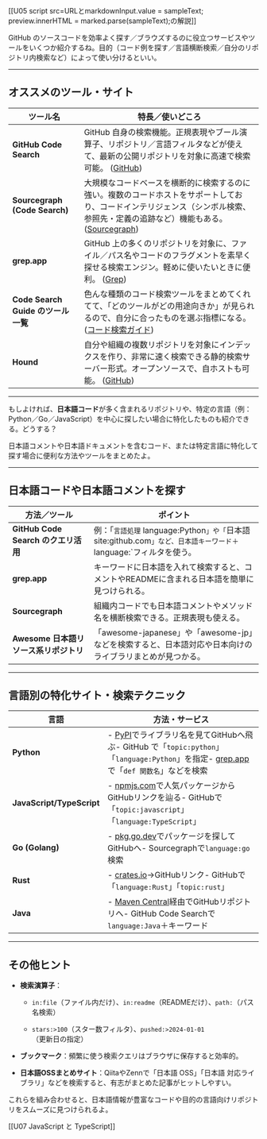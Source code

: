 [[U05 script src=URLとmarkdownInput.value = sampleText; preview.innerHTML = marked.parse(sampleText);の解説]]

GitHub のソースコードを効率よく探す／ブラウズするのに役立つサービスやツールをいくつか紹介するね。目的（コード例を探す／言語横断検索／自分のリポジトリ内検索など）によって使い分けるといい。

---

## オススメのツール・サイト

|ツール名|特長／使いどころ|
|---|---|
|**GitHub Code Search**|GitHub 自身の検索機能。正規表現やブール演算子、リポジトリ／言語フィルタなどが使えて、最新の公開リポジトリを対象に高速で検索可能。 ([GitHub](https://github.com/features/code-search?utm_source=chatgpt.com "Code Search"))|
|**Sourcegraph (Code Search)**|大規模なコードベースを横断的に検索するのに強い。複数のコードホストをサポートしており、コードインテリジェンス（シンボル検索、参照先・定義の追跡など）機能もある。 ([Sourcegraph](https://sourcegraph.com/code-search?utm_source=chatgpt.com "Code Search"))|
|**grep.app**|GitHub 上の多くのリポジトリを対象に、ファイル／パス名やコードのフラグメントを素早く探せる検索エンジン。軽めに使いたいときに便利。 ([Grep](https://grep.app/?utm_source=chatgpt.com "Code Search \| Grep by Vercel"))|
|**Code Search Guide のツール一覧**|色んな種類のコード検索ツールをまとめてくれてて、「どのツールがどの用途向きか」が見られるので、自分に合ったものを選ぶ指標になる。 ([コード検索ガイド](https://codesearchguide.org/tools?utm_source=chatgpt.com "Code search tools - Code search guide"))|
|**Hound**|自分や組織の複数リポジトリを対象にインデックスを作り、非常に速く検索できる静的検索サーバー形式。オープンソースで、自ホストも可能。 ([GitHub](https://github.com/hound-search/hound?utm_source=chatgpt.com "hound-search/hound: Lightning fast code searching made ..."))|

---

もしよければ、**日本語コード**が多く含まれるリポジトリや、特定の言語（例：Python／Go／JavaScript）を中心に探したい場合に特化したものも紹介できる。どうする？

日本語コメントや日本語ドキュメントを含むコード、または特定言語に特化して探す場合に便利な方法やツールをまとめたよ。

---

## 日本語コードや日本語コメントを探す

|方法／ツール|ポイント|
|---|---|
|**GitHub Code Search のクエリ活用**|例：「`言語処理` language:Python`」や「`日本語 site:github.com`」など、日本語キーワード＋`language:`フィルタを使う。|
|**grep.app**|キーワードに日本語を入れて検索すると、コメントやREADMEに含まれる日本語を簡単に見つけられる。|
|**Sourcegraph**|組織内コードでも日本語コメントやメソッド名を横断検索できる。正規表現も使える。|
|**Awesome 日本語リソース系リポジトリ**|「awesome-japanese」や「awesome-jp」などを検索すると、日本語対応や日本向けのライブラリまとめが見つかる。|

---

## 言語別の特化サイト・検索テクニック

| 言語                        | 方法・サービス                                                                                                                                        |
| ------------------------- | ---------------------------------------------------------------------------------------------------------------------------------------------- |
| **Python**                | - [PyPI](https://pypi.org/)でライブラリ名を見てGitHubへ飛ぶ- GitHub で「`topic:python`」「`language:Python`」を指定- [grep.app](https://grep.app/)で「`def 関数名`」などを検索 |
| **JavaScript/TypeScript** | - [npmjs.com](https://www.npmjs.com/)で人気パッケージからGitHubリンクを辿る- GitHubで「`topic:javascript`」「`language:TypeScript`」                                |
| **Go (Golang)**           | - [pkg.go.dev](https://pkg.go.dev/)でパッケージを探してGitHubへ- Sourcegraphで`language:go`検索                                                              |
| **Rust**                  | - [crates.io](https://crates.io/)→GitHubリンク- GitHubで「`language:Rust`」「`topic:rust`」                                                            |
| **Java**                  | - [Maven Central](https://search.maven.org/)経由でGitHubリポジトリへ- GitHub Code Searchで`language:Java`＋キーワード                                          |

---

## その他ヒント

- **検索演算子**：
    
    - `in:file`（ファイル内だけ）、`in:readme`（READMEだけ）、`path:`（パス名検索）
        
    - `stars:>100`（スター数フィルタ）、`pushed:>2024-01-01`（更新日の指定）
        
- **ブックマーク**：頻繁に使う検索クエリはブラウザに保存すると効率的。
    
- **日本語OSSまとめサイト**：QiitaやZennで「日本語 OSS」「日本語 対応ライブラリ」などを検索すると、有志がまとめた記事がヒットしやすい。
    

これらを組み合わせると、日本語情報が豊富なコードや目的の言語向けリポジトリをスムーズに見つけられるよ。

[[U07 JavaScript と TypeScript]]

